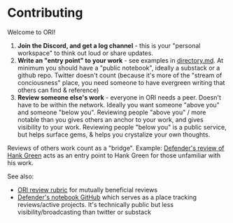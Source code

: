 # Contributing 

Welcome to ORI! 

1. **Join the Discord, and get a log channel** - this is your "personal workspace" to think out loud or share updates.
1. **Write an "entry point" to your work** - see examples in [directory.md](docs/directory.md). At minimum you should have a "public notebook", ideally a substack or a github repo. Twitter doesn't count (because it's more of the "stream of conciousness" place, you need someone to have evergreen writing that others can find & reference) 
1. **Review someone else's work** - everyone in ORI needs a peer. Doesn't have to be within the network. Ideally you want someone "above you" and someone "below you". Reviewing people "above you" / more notable than you gives others an anchor to your work, and gives visibility to your work. Reviewing people "below you" is a public service, but helps surface gems, & helps you crystalize your own thoughts.

Reviews of others work count as a "bridge". Example: [Defender's review of Hank Green](https://defenderofthebasic.substack.com/p/how-hank-green-is-contributing-to) acts as an entry point to Hank Green for those unfamiliar with his work. 

See also:

- [ORI review rubric](https://github.com/Open-Research-Institute/open-research-institute.github.io/blob/main/docs/review-rubric.md) for mutually beneficial reviews
- [Defender's notebook GitHub](https://github.com/DefenderOfBasic/notebook/issues) which serves as a place tracking reviews/active projects. It's technically public but less visibility/broadcasting than twitter or substack
